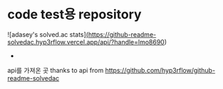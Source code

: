 # code test용 repository

![adasey's solved.ac stats]<a href="https://solved.ac/profile/lmo8690">(https://github-readme-solvedac.hyp3rflow.vercel.app/api/?handle=lmo8690)</a>

- 
api를 가져온 곳
thanks to api from https://github.com/hyp3rflow/github-readme-solvedac